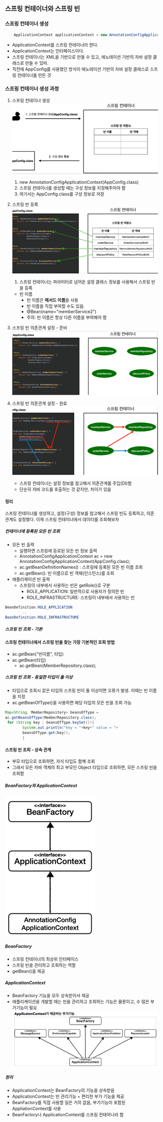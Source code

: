 ## 스프링 컨테이너와 스프링 빈

### 스프링 컨테이너 생성

```java
    ApplicationContext applicationContext = new AnnotationConfigApplicationContext(AppConfig.class);
```

* ApplicationContext를 스프링 컨테이너라 한다.
* ApplicationContext는 인터페이스이다.
* 스프링 컨테이너는 XML을 기반으로 만들 수 있고, 에노테이션 기반의 자바 설정 클래스로 만들 수 있따.
* 직전에 AppConfig를 사용했던 방식이 에노테이션 기반의 자바 설정 클래스로 스프링 컨테이너를 만든 것

### 스프링 컨테이너 생성 과정

1. 스프링 컨테이너 생성
![img_8.png](img_8.png)
   1. new AnnotationConfigApplicationContext(AppConfig.class)
   2. 스프링 컨테이너를 생성할 때는 구성 정보를 지정해주어야 함
   3. 여기서는 AppConfig.class를 구성 정보로 저장
2. 스프링 빈 등록
![img_9.png](img_9.png)
   1. 스프링 컨테이너는 파라미터로 넘어온 설정 클래스 정보를 사용해서 스프링 빈을 등록
   * 빈 이름
     * 빈 이름은 <strong>메서드 이름</strong>을 사용
     * 빈 이름을 직접 부여할 수도 있음.
     * @Bean(name="memberService2")
     * 주의: 빈 이름은 항상 다른 이름을 부여해야 함
3. 스프링 빈 의존관계 설정 - 준비
![img_10.png](img_10.png)

4. 스프링 빈 의존관계 설정 - 완료
![img_11.png](img_11.png)
   * 스프링 컨테이너는 설정 정보를 참고해서 의존관계를 주입(DI)함
   * 단순히 자바 코드를 호출하는 것 같지만, 차이가 있음

#### 정리
스프링 컨테이너를 생성하고, 설정(구성) 정보를 참고해서 스프링 빈도 등록하고, 의존관계도 설정했다. 이제 스프링 컨테이너에서 데이터를 조회해보자

##### 컨테이너에 등록된 모든 빈 조회
* 모든 빈 출력
  * 실행하면 스프링에 등로된 모든 빈 정보 출력
  * AnnotationConfigApplicationContext ac = new AnnotationConfigApplicationContext(AppConfig.class);
  * ac.getBeanDefinitionNames() : 스프링에 등록된 모든 빈 이름 조회
  * ac.getBean(): 빈 이름으로 빈 객체(인스턴스)를 조회
* 애플리케이션 빈 출력
  * 스프링이 내부에서 사용하는 빈은 getRole()로 구분
    * ROLE_APPLICATION: 일반적으로 사용자가 정의한 빈
    * ROLE_INFRASTRUCTURE: 스프링이 내부에서 사용하는 빈
```java
BeanDefinition.ROLE_APPLICATION
        ..
BeanDefinition.ROLE_INFRASTRUCTURE
```


##### 스프링 빈 조회 - 기본
#### 스프링 컨테이너에서 스프링 빈을 찾는 가장 기본적인 조회 방법
* ac.getBean("빈이름", 타입)
* ac.getBean(타입) 
  * ac.getBean(MemberRepository.class);

##### 스프링 빈 조회 - 동일한 타입이 둘 이상
* 타입으로 조회시 같은 타입의 스프링 빈이 둘 이상이면 오류가 발생. 이때는 빈 이름을 지정
* ac.getBeanOfType()을 사용하면 해당 타입의 모든 빈을 조회 가능
```java
Map<String, MemberRepository> beansOfType =
ac.getBeansOfType(MemberRepository.class);
 for (String key : beansOfType.keySet()){
        System.out.println("key = "+key+" value = "+
        beansOfType.get(key));
        }
```

#### 스프링 빈 조회 - 상속 관계
* 부모 타입으로 조회하면, 자식 타입도 함꼐 조회
* 그래서 모든 자바 객체의 최고 부모인 Object 타입으로 조회하면, 모든 스프링 빈을 조회함

##### BeanFactory와 ApplicationContext
![img_12.png](img_12.png)

##### BeanFactory
* 스프링 컨테이너의 최상위 인터페이스
* 스프링 빈을 관리하고 조회하는 역할
* getBean()을 제공

##### ApplicationContext
* BeanFactory 기능을 모두 상속받아서 제공
* 애플리케이션을 개발할 때는 빈을 관리하고 조회하는 기능은 물론이고, 수 많은 부가기능이 필요
![img_13.png](img_13.png)

##### 정리
* ApplicationContext는 BeanFactory의 기능을 상속받음
* ApplicationContext는 빈 관리기능 + 편리한 부가 기능을 제공
* BeanFactory를 직접 사용할 일은 거의 없음, 부가기능이 포함된 AppliationContext를 사용
* BeanFactory나 ApplicationContext를 스프링 컨테어나라 함

